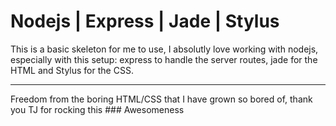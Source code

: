 # Nodejs | Express | Jade | Stylus

This is a basic skeleton for me to use, I absolutly love working 
with nodejs, especially with this setup: express to handle the server
routes, jade for the HTML and Stylus for the CSS.
* * *
Freedom from the boring HTML/CSS that I have grown so bored of, thank
you TJ for rocking this   ### Awesomeness
